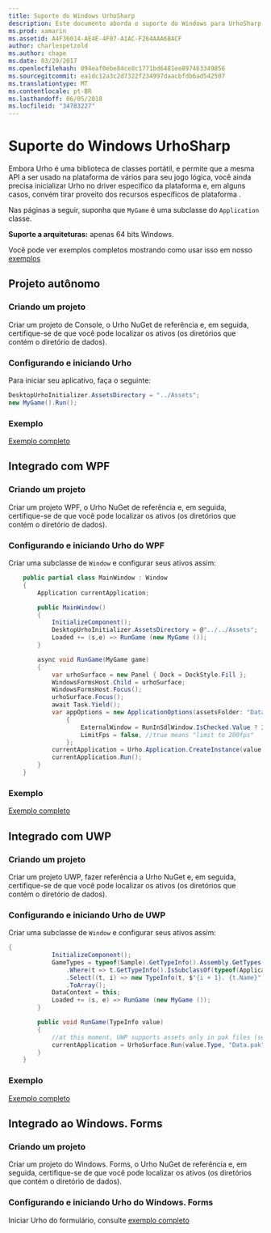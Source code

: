 ```yaml
---
title: Suporte do Windows UrhoSharp
description: Este documento aborda o suporte do Windows para UrhoSharp. Descreve como criar um projeto, configurar e iniciar Urho, integrar com WPF e integrar com UWP.
ms.prod: xamarin
ms.assetid: A4F36014-AE4E-4F07-A1AC-F264AAA68ACF
author: charlespetzold
ms.author: chape
ms.date: 03/29/2017
ms.openlocfilehash: 094eaf0ebe84ce8c1771bd6481ee897463349856
ms.sourcegitcommit: ea1dc12a3c2d7322f234997daacbfdb6ad542507
ms.translationtype: MT
ms.contentlocale: pt-BR
ms.lasthandoff: 06/05/2018
ms.locfileid: "34783227"
---
```

# <a name="urhosharp-windows-support"></a>Suporte do Windows UrhoSharp

Embora Urho é uma biblioteca de classes portátil, e permite que a mesma API a ser usado na plataforma de vários para seu jogo lógica, você ainda precisa inicializar Urho no driver específico da plataforma e, em alguns casos, convém tirar proveito dos recursos específicos de plataforma .

Nas páginas a seguir, suponha que `MyGame` é uma subclasse do `Application` classe.

**Suporte a arquiteturas:** apenas 64 bits Windows.

Você pode ver exemplos completos mostrando como usar isso em nosso [exemplos](https://github.com/xamarin/urho-samples/tree/master/FeatureSamples)

## <a name="standalone-project"></a>Projeto autônomo

### <a name="creating-a-project"></a>Criando um projeto

Criar um projeto de Console, o Urho NuGet de referência e, em seguida, certifique-se de que você pode localizar os ativos (os diretórios que contém o diretório de dados).

### <a name="configuring-and-launching-urho"></a>Configurando e iniciando Urho

Para iniciar seu aplicativo, faça o seguinte:

```csharp
DesktopUrhoInitializer.AssetsDirectory = "../Assets";
new MyGame().Run();
```

### <a name="example"></a>Exemplo

[Exemplo completo](https://github.com/xamarin/urho-samples/tree/master/FeatureSamples/Desktop)

## <a name="integrated-with-wpf"></a>Integrado com WPF

### <a name="creating-a-project"></a>Criando um projeto

Criar um projeto WPF, o Urho NuGet de referência e, em seguida, certifique-se de que você pode localizar os ativos (os diretórios que contém o diretório de dados).

### <a name="configuring-and-launching-urho-from-wpf"></a>Configurando e iniciando Urho do WPF

Criar uma subclasse de `Window` e configurar seus ativos assim:

```csharp
    public partial class MainWindow : Window
    {
        Application currentApplication;

        public MainWindow()
        {
            InitializeComponent();
            DesktopUrhoInitializer.AssetsDirectory = @"../../Assets";
            Loaded += (s,e) => RunGame (new MyGame ());
        }

        async void RunGame(MyGame game)
        {
            var urhoSurface = new Panel { Dock = DockStyle.Fill };
            WindowsFormsHost.Child = urhoSurface;
            WindowsFormsHost.Focus();
            urhoSurface.Focus();
            await Task.Yield();
            var appOptions = new ApplicationOptions(assetsFolder: "Data")
                {
                    ExternalWindow = RunInSdlWindow.IsChecked.Value ? IntPtr.Zero : urhoSurface.Handle,
                    LimitFps = false, //true means "limit to 200fps"
                };
            currentApplication = Urho.Application.CreateInstance(value.Type, appOptions);
            currentApplication.Run();
        }
    }
```

### <a name="example"></a>Exemplo

[Exemplo completo](https://github.com/xamarin/urho-samples/tree/master/FeatureSamples/WPF)

## <a name="integrated-with-uwp"></a>Integrado com UWP

### <a name="creating-a-project"></a>Criando um projeto

Criar um projeto UWP, fazer referência a Urho NuGet e, em seguida, certifique-se de que você pode localizar os ativos (os diretórios que contém o diretório de dados).

### <a name="configuring-and-launching-urho-from-uwp"></a>Configurando e iniciando Urho de UWP

Criar uma subclasse de `Window` e configurar seus ativos assim:

```csharp
{
            InitializeComponent();
            GameTypes = typeof(Sample).GetTypeInfo().Assembly.GetTypes()
                .Where(t => t.GetTypeInfo().IsSubclassOf(typeof(Application)) && t != typeof(Sample))
                .Select((t, i) => new TypeInfo(t, $"{i + 1}. {t.Name}", ""))
                .ToArray();
            DataContext = this;
            Loaded += (s, e) => RunGame (new MyGame ());
        }

        public void RunGame(TypeInfo value)
        {
            //at this moment, UWP supports assets only in pak files (see PackageTool)
            currentApplication = UrhoSurface.Run(value.Type, "Data.pak");
        }
    }
```

### <a name="example"></a>Exemplo

[Exemplo completo](https://github.com/xamarin/urho-samples/tree/master/FeatureSamples/UWP)

## <a name="integrated-with-windowsforms"></a>Integrado ao Windows. Forms

### <a name="creating-a-project"></a>Criando um projeto

Criar um projeto do Windows. Forms, o Urho NuGet de referência e, em seguida, certifique-se de que você pode localizar os ativos (os diretórios que contém o diretório de dados).

### <a name="configuring-and-launching-urho-from-windowsforms"></a>Configurando e iniciando Urho do Windows. Forms

Iniciar Urho do formulário, consulte [exemplo completo](https://github.com/xamarin/urho-samples/blob/master/FeatureSamples/WinForms/SamplesForm.cs)
